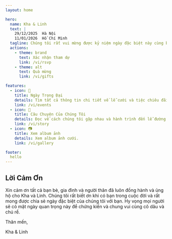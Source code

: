 ```yaml
---
layout: home

hero:
  name: Kha & Linh
  text: |
    29/12/2025  Hà Nội
    11/01/2026  Hồ Chí Minh
  tagline: Chúng tôi rất vui mừng được kỷ niệm ngày đặc biệt này cùng bạn.
  actions:
    - theme: brand
      text: Xác nhận tham dự
      link: /vi/rsvp
    - theme: alt
      text: Quà mừng
      link: /vi/gifts

features:
  - icon: 🎉
    title: Ngày Trọng Đại
    details: Tìm tất cả thông tin chi tiết về lễ cưới và tiệc chiêu đãi.
    link: /vi/events
  - icon: 💖
    title: Câu Chuyện Của Chúng Tôi
    details: Đọc về cách chúng tôi gặp nhau và hành trình đến lễ đường.
    link: /vi/story
  - icon: 📷
    title: Xem album ảnh
    details: Xem album ảnh cưới.
    link: /vi/gallery

footer:
  hello
---
```


## Lời Cảm Ơn

Xin cảm ơn tất cả bạn bè, gia đình và người thân đã luôn đồng hành và ủng hộ cho Kha và Linh.
Chúng tôi rất biết ơn khi có bạn trong cuộc đời và rất mong được chia sẻ ngày đặc biệt của chúng tôi với bạn.
Hy vọng mọi người sẽ có mặt ngày quan trọng này để chứng kiến và chung vui cùng cô dâu và chú rể.

Thân mến,

Kha & Linh
